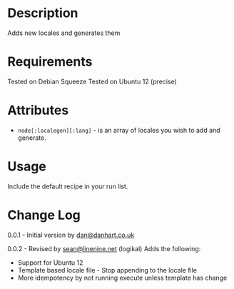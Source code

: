 Description
===========

Adds new locales and generates them

Requirements
============

Tested on Debian Squeeze
Tested on Ubuntu 12 (precise)

Attributes
==========

* `node[:localegen][:lang]` - is an array of locales you wish to add and generate. 

Usage
=====

Include the default recipe in your run list.


Change Log
==========
0.0.1 - Initial version by dan@danhart.co.uk

0.0.2 - Revised by sean@linenine.net (logikal)
Adds the following:
* Support for Ubuntu 12
* Template based locale file - Stop appending to the locale file
* More idempotency by not running execute unless template has change
